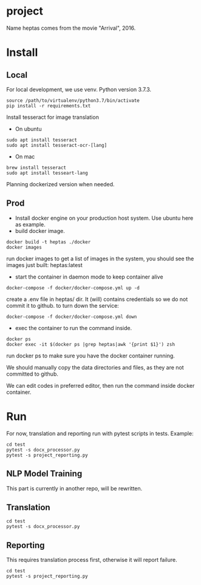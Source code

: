 # project
Name heptas comes from the movie "Arrival", 2016. 
# Install
## Local 
For local development, we use venv. Python version 3.7.3.
```
source /path/to/virtualenv/python3.7/bin/activate
pip install -r requirements.txt
```
Install tesseract for image translation
- On ubuntu
```
sudo apt install tesseract
sudo apt install tesseract-ocr-[lang]
```
- On mac
```
brew install tesseract
sudo apt install tesseart-lang
```

Planning dockerized version when needed.


## Prod
* Install docker engine on your production host system. Use ubuntu here as example.
* build docker image. 
```
docker build -t heptas ./docker
docker images
```
run docker images to get a list of images in the system, you should see the images just built: heptas:latest

* start the container in daemon mode to keep container alive 
```
docker-compose -f docker/docker-compose.yml up -d
```
create a .env file in heptas/ dir. It (will) contains credentials so we do not commit it to github.
to turn down the service:
```
docker-compose -f docker/docker-compose.yml down
```

* exec the container to run the command inside.
```
docker ps
docker exec -it $(docker ps |grep heptas|awk '{print $1}') zsh
```
run docker ps to make sure you have the docker container running.

We should manually copy the data directories and files, as they are not committed to github.

We can edit codes in preferred editor, then run the command inside docker container.

# Run
For now, translation and reporting run with pytest scripts in tests. Example:
```
cd test
pytest -s docx_processor.py
pytest -s project_reporting.py
```

## NLP Model Training
This part is currently in another repo, will be rewritten. 

## Translation
```
cd test
pytest -s docx_processor.py
```

## Reporting
This requires translation process first, otherwise it will report failure.
```
cd test
pytest -s project_reporting.py
```
